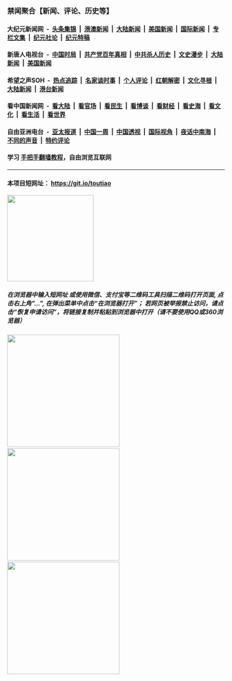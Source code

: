 ### 禁闻聚合【新闻、评论、历史等】

#### 大纪元新闻网 &nbsp;-&nbsp; [头条集锦](indexes/E头条集锦.md?t=02051401) &nbsp;|&nbsp; [港澳新闻](indexes/E港澳新闻.md?t=02051401)  &nbsp;|&nbsp; [大陆新闻](indexes/E大陆新闻.md?t=02051401) &nbsp;|&nbsp; [美国新闻](indexes/E美国新闻.md?t=02051401) &nbsp;|&nbsp; [国际新闻](indexes/E国际新闻.md?t=02051401) &nbsp;|&nbsp; [专栏文集](indexes/E专栏文集.md?t=02051401) &nbsp;|&nbsp; [纪元社论](indexes/E纪元社论.md?t=02051401) &nbsp;|&nbsp; [纪元特稿](indexes/E纪元特稿.md?t=02051401) 

#### 新唐人电视台 &nbsp;-&nbsp; [中国时局](indexes/N中国时局.md?t=02051401) &nbsp;|&nbsp; [共产党百年真相](indexes/N共产党百年真相.md?t=02051401) &nbsp;|&nbsp; [中共杀人历史](indexes/N中共杀人历史.md?t=02051401) &nbsp;|&nbsp; [文史漫步](indexes/N文史漫步.md?t=02051401) &nbsp;|&nbsp; [大陆新闻](indexes/N大陆新闻.md?t=02051401) &nbsp;|&nbsp; [美国新闻](indexes/N美国新闻.md?t=02051401)

#### 希望之声SOH &nbsp;-&nbsp; [热点追踪](indexes/H热点追踪.md?t=02051401) &nbsp;|&nbsp; [名家谈时事](indexes/H名家谈时事.md?t=02051401) &nbsp;|&nbsp; [个人评论](indexes/H个人评论.md?t=02051401)  &nbsp;|&nbsp; [红朝解密](indexes/H红朝解密.md?t=02051401) &nbsp;|&nbsp; [文化寻根](indexes/H文化寻根.md?t=02051401) &nbsp;|&nbsp; [大陆新闻](indexes/H大陆新闻.md?t=02051401) &nbsp;|&nbsp; [港台新闻](indexes/H港台新闻.md?t=02051401)

#### 看中国新闻网 &nbsp;-&nbsp; [看大陆](indexes/S看大陆.md?t=02051401) &nbsp;|&nbsp; [看官场](indexes/S看官场.md?t=02051401) &nbsp;|&nbsp; [看民生](indexes/S看民生.md?t=02051401)  &nbsp;|&nbsp; [看博谈](indexes/S看博谈.md?t=02051401) &nbsp;|&nbsp; [看财经](indexes/S看财经.md?t=02051401) &nbsp;|&nbsp; [看史海](indexes/S看史海.md?t=02051401) &nbsp;|&nbsp; [看文化](indexes/S看文化.md?t=02051401) &nbsp;|&nbsp; [看生活](indexes/S看生活.md?t=02051401) &nbsp;|&nbsp; [看世界](indexes/S看世界.md?t=02051401)

#### 自由亚洲电台 &nbsp;-&nbsp; [亚太报道](indexes/R亚太报道.md?t=02051401) &nbsp;|&nbsp; [中国一周](indexes/R中国一周.md?t=02051401) &nbsp;|&nbsp; [中国透视](indexes/R中国透视.md?t=02051401)  &nbsp;|&nbsp; [国际视角](indexes/R国际视角.md?t=02051401) &nbsp;|&nbsp; [夜话中南海](indexes/R夜话中南海.md?t=02051401) &nbsp;|&nbsp; [不同的声音](indexes/R不同的声音.md?t=02051401) &nbsp;|&nbsp; [特约评论](indexes/R特约评论.md?t=02051401)

#### 学习 [手把手翻墙教程](https://github.com/gfw-breaker/guides/wiki)，自由浏览互联网

----

#### 本项目短网址： https://git.io/toutiao
<img src="https://raw.githubusercontent.com/gfw-breaker/banned-news/master/scripts/img/qr.png" width="200px"/>  

##### 在浏览器中输入短网址 或使用微信、支付宝等二维码工具扫描二维码打开页面, 点击右上角"...", 在弹出菜单中点击“在浏览器打开”； 若网页被举报禁止访问，请点击“恢复申请访问”，将链接复制并粘贴到浏览器中打开（请不要使用QQ或360浏览器）

<img src="https://raw.githubusercontent.com/gfw-breaker/banned-news/master/scripts/img/1.png" width="260px"/> &nbsp; <img src="https://raw.githubusercontent.com/gfw-breaker/banned-news/master/scripts/img/2.png" width="260px"/> &nbsp; <img src="https://raw.githubusercontent.com/gfw-breaker/banned-news/master/scripts/img/3.png" width="260px"/>
